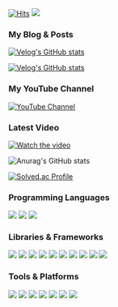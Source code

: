 [![Hits](https://hits.seeyoufarm.com/api/count/incr/badge.svg?url=https%3A%2F%2Fgithub.com%2FSGT-Cho&count_bg=%2379C83D&title_bg=%23555555&icon=github.svg&icon_color=%23E7E7E7&title=hits&edge_flat=false)](https://hits.seeyoufarm.com) 
<a href="mailto:devcho3356@gmail.com">
   <img src="https://img.shields.io/badge/Gmail-d14836?style=flat-square&logo=Gmail&logoColor=white&link=leegm1798@naver.com"/>
</a>  

### My Blog & Posts  

[![Velog's GitHub stats](https://velog-readme-stats.vercel.app/api/badge?name=sgt-cho)](https://velog.io/@sgt-cho)     
  

[![Velog's GitHub stats](https://velog-readme-stats.vercel.app/api/list?name=sgt-cho&color=dark)](https://velog.io/@sgt-cho)    
      

### My YouTube Channel  

<a href="https://www.youtube.com/@devcho3356/featured" target="_blank">
    <img src="https://img.shields.io/badge/YouTube-FF0000?style=flat-square&logo=youtube&logoColor=white" alt="YouTube Channel"/>
</a>  
  
### Latest Video
[![Watch the video](https://img.youtube.com/vi/91jbnFpjw9c/0.jpg)](https://www.youtube.com/watch?v=91jbnFpjw9c)

  




![Anurag's GitHub stats](https://github-readme-stats.vercel.app/api?username=SGT-Cho&show_icons=true&theme=radical)
  
    
[![Solved.ac Profile](http://mazassumnida.wtf/api/v2/generate_badge?boj=mobilelife0115)](https://solved.ac/mobilelife0115/)  
  
    

### Programming Languages
<a href="https://en.cppreference.com/w/c" target="_blank"><img src="https://img.shields.io/badge/C-00599C?style=flat-square&logo=c&logoColor=white"/></a>
<a href="https://en.cppreference.com/w/cpp" target="_blank"><img src="https://img.shields.io/badge/C++-00599C?style=flat-square&logo=cplusplus&logoColor=white"/></a>
<a href="https://www.python.org/doc/" target="_blank"><img src="https://img.shields.io/badge/Python-3776AB?style=flat-square&logo=python&logoColor=white"/></a>

### Libraries & Frameworks
<a href="https://numpy.org/doc/" target="_blank"><img src="https://img.shields.io/badge/NumPy-013243?style=flat-square&logo=numpy&logoColor=white"/></a>
<a href="https://pandas.pydata.org/docs/" target="_blank"><img src="https://img.shields.io/badge/Pandas-150458?style=flat-square&logo=pandas&logoColor=white"/></a>
<a href="https://pytorch.org/docs/" target="_blank"><img src="https://img.shields.io/badge/PyTorch-EE4C2C?style=flat-square&logo=pytorch&logoColor=white"/></a>
<a href="https://www.tensorflow.org/learn" target="_blank"><img src="https://img.shields.io/badge/TensorFlow-FF6F00?style=flat-square&logo=tensorflow&logoColor=white"/></a>
<a href="https://keras.io/" target="_blank"><img src="https://img.shields.io/badge/Keras-D00000?style=flat-square&logo=keras&logoColor=white"/></a>
<a href="https://scikit-learn.org/stable/documentation.html" target="_blank"><img src="https://img.shields.io/badge/scikit--learn-F7931E?style=flat-square&logo=scikitlearn&logoColor=white"/></a>
<a href="https://docs.opencv.org/" target="_blank"><img src="https://img.shields.io/badge/OpenCV-5C3EE8?style=flat-square&logo=opencv&logoColor=white"/></a>
<a href="https://matplotlib.org/stable/contents.html" target="_blank"><img src="https://img.shields.io/badge/Matplotlib-ffffff?style=flat-square&logo=matplotlib&logoColor=black"/></a>
<a href="https://seaborn.pydata.org/" target="_blank"><img src="https://img.shields.io/badge/Seaborn-3776AB?style=flat-square&logo=seaborn&logoColor=white"/></a>
<a href="https://xgboost.readthedocs.io/" target="_blank"><img src="https://img.shields.io/badge/XGBoost-FF4B4B?style=flat-square&logo=xgboost&logoColor=white"/></a>

### Tools & Platforms
<a href="https://jupyter.org/documentation" target="_blank"><img src="https://img.shields.io/badge/Jupyter-F37626?style=flat-square&logo=jupyter&logoColor=white"/></a>
<a href="https://colab.research.google.com/notebooks/intro.ipynb" target="_blank"><img src="https://img.shields.io/badge/Google%20Colab-F9AB00?style=flat-square&logo=googlecolab&logoColor=white"/></a>
<a href="https://docs.aws.amazon.com/" target="_blank"><img src="https://img.shields.io/badge/Amazon%20AWS-232F3E?style=flat-square&logo=amazonwebservices&logoColor=white"/></a>
<a href="https://cloud.google.com/docs" target="_blank"><img src="https://img.shields.io/badge/Google%20Cloud-4285F4?style=flat-square&logo=googlecloud&logoColor=white"/></a>
<a href="https://docs.docker.com/" target="_blank"><img src="https://img.shields.io/badge/Docker-2496ED?style=flat-square&logo=docker&logoColor=white"/></a>
<a href="https://docs.mcneel.com/rhino/7/usersguide/en-us/" target="_blank"><img src="https://img.shields.io/badge/Rhinoceros-801010?style=flat-square&logo=rhinoceros&logoColor=white"/></a>
<a href="https://www.anaconda.com/" target="_blank"><img src="https://img.shields.io/badge/Anaconda-44A833?style=flat-square&logo=anaconda&logoColor=white"/></a>



<!--
**SGT-Cho/SGT-Cho** is a ✨ _special_ ✨ repository because its `README.md` (this file) appears on your GitHub profile.

Here are some ideas to get you started:

- 🔭 I’m currently working on ...
- 🌱 I’m currently learning ...
- 👯 I’m looking to collaborate on ...
- 🤔 I’m looking for help with ...
- 💬 Ask me about ...
- 📫 How to reach me: ...
- 😄 Pronouns: ...
- ⚡ Fun fact: ...
-->
